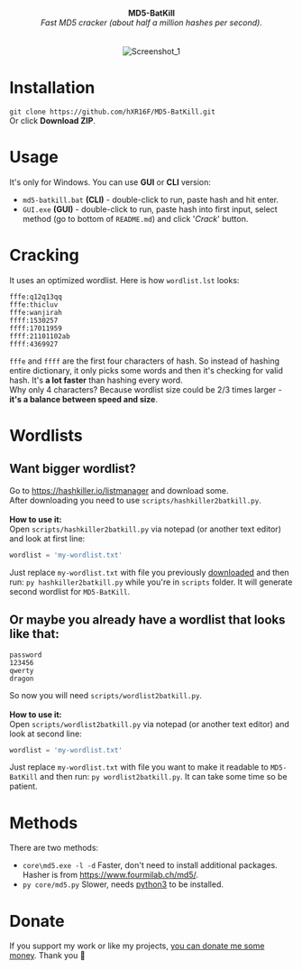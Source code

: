 <p align="center">
	<b>MD5-BatKill</b>
	<br>
  <i>Fast MD5 cracker (about half a million hashes per second).</i>
	<br><br><br>
	<img alt="Screenshot_1" src="https://user-images.githubusercontent.com/48186982/80112573-8b25b100-8581-11ea-92a4-535e4c759919.png">
</p>

# Installation
`git clone https://github.com/hXR16F/MD5-BatKill.git`\
Or click **Download ZIP**.

# Usage
It's only for Windows. You can use **GUI** or **CLI** version:
* `md5-batkill.bat` **(CLI)** - double-click to run, paste hash and hit enter.
* `GUI.exe` **(GUI)** - double-click to run, paste hash into first input, select method (go to bottom of `README.md`) and click '*Crack*' button.

# Cracking
It uses an optimized wordlist. Here is how `wordlist.lst` looks:
```
fffe:q12q13qq
fffe:thicluv
fffe:wanjirah
ffff:1530257
ffff:17011959
ffff:21101102ab
ffff:4369927
```
`fffe` and `ffff` are the first four characters of hash. So instead of hashing entire dictionary, it only picks some words and then it's checking for valid hash. It's **a lot faster** than hashing every word.\
Why only 4 characters? Because wordlist size could be 2/3 times larger - **it's a balance between speed and size**.

# Wordlists
## Want bigger wordlist?
Go to https://hashkiller.io/listmanager and download some.\
After downloading you need to use `scripts/hashkiller2batkill.py`.\
\
**How to use it:**\
Open `scripts/hashkiller2batkill.py` via notepad (or another text editor) and look at first line:
```python
wordlist = 'my-wordlist.txt'
```
Just replace `my-wordlist.txt` with file you previously [downloaded](https://hashkiller.io/listmanager) and then run: `py hashkiller2batkill.py` while you're in `scripts` folder. It will generate second wordlist for `MD5-BatKill`.

## Or maybe you already have a wordlist that looks like that:
```
password
123456
qwerty
dragon
```
So now you will need `scripts/wordlist2batkill.py`.\
\
**How to use it:**\
Open `scripts/wordlist2batkill.py` via notepad (or another text editor) and look at second line:
```python
wordlist = 'my-wordlist.txt'
```
Just replace `my-wordlist.txt` with file you want to make it readable to `MD5-BatKill` and then run: `py wordlist2batkill.py`. It can take some time so be patient.

# Methods
There are two methods:
* `core\md5.exe -l -d` Faster, don't need to install additional packages. Hasher is from https://www.fourmilab.ch/md5/.
* `py core/md5.py` Slower, needs [python3](https://www.python.org/downloads/) to be installed.

# Donate
If you support my work or like my projects, [you can donate me some money](https://github.com/hXR16F/donate/blob/master/README.md). Thank you 💙
